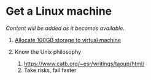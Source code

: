# Get a Linux machine

*Content will be added as it becomes available.*

1. [Allocate 100GB storage to virtual machine](https://youtu.be/mgFKIBT9GWo)

1. Know the Unix philosophy
    1. <https://www.catb.org/~esr/writings/taoup/html/>
    1. Take risks, fail faster
